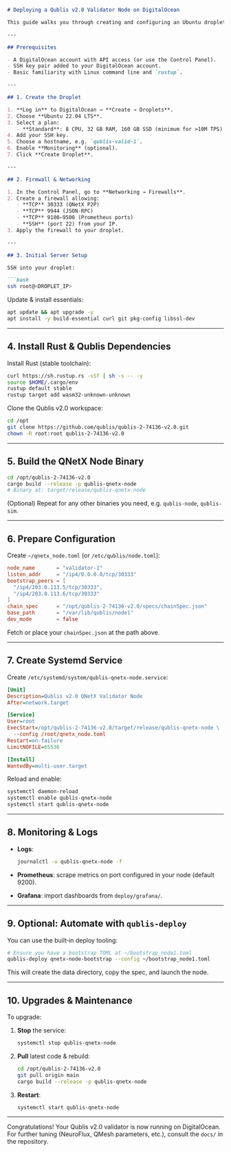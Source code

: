 ````markdown
# Deploying a Qublis v2.0 Validator Node on DigitalOcean

This guide walks you through creating and configuring an Ubuntu droplet on DigitalOcean to run a **Qublis v2.0** validator (QNetX) node in 2-74136.

---

## Prerequisites

- A DigitalOcean account with API access (or use the Control Panel).  
- SSH key pair added to your DigitalOcean account.  
- Basic familiarity with Linux command line and `rustup`.  

---

## 1. Create the Droplet

1. **Log in** to DigitalOcean → **Create → Droplets**.  
2. Choose **Ubuntu 22.04 LTS**.  
3. Select a plan:
   - **Standard**: 8 CPU, 32 GB RAM, 160 GB SSD (minimum for >10M TPS).  
4. Add your SSH key.  
5. Choose a hostname, e.g. `qublis-valid-1`.  
6. Enable **Monitoring** (optional).  
7. Click **Create Droplet**.

---

## 2. Firewall & Networking

1. In the Control Panel, go to **Networking → Firewalls**.  
2. Create a firewall allowing:
   - **TCP** 30333 (QNetX P2P)  
   - **TCP** 9944 (JSON-RPC)  
   - **TCP** 9100–9500 (Prometheus ports)  
   - **SSH** (port 22) from your IP.  
3. Apply the firewall to your droplet.

---

## 3. Initial Server Setup

SSH into your droplet:

```bash
ssh root@<DROPLET_IP>
````

Update & install essentials:

```bash
apt update && apt upgrade -y
apt install -y build-essential curl git pkg-config libssl-dev
```

---

## 4. Install Rust & Qublis Dependencies

Install Rust (stable toolchain):

```bash
curl https://sh.rustup.rs -sSf | sh -s -- -y
source $HOME/.cargo/env
rustup default stable
rustup target add wasm32-unknown-unknown
```

Clone the Qublis v2.0 workspace:

```bash
cd /opt
git clone https://github.com/qublis/qublis-2-74136-v2.0.git
chown -R root:root qublis-2-74136-v2.0
```

---

## 5. Build the QNetX Node Binary

```bash
cd /opt/qublis-2-74136-v2.0
cargo build --release -p qublis-qnetx-node
# Binary at: target/release/qublis-qnetx-node
```

(Optional) Repeat for any other binaries you need, e.g. `qublis-node`, `qublis-sim`.

---

## 6. Prepare Configuration

Create `~/qnetx_node.toml` (or `/etc/qublis/node.toml`):

```toml
node_name       = "validator-1"
listen_addr     = "/ip4/0.0.0.0/tcp/30333"
bootstrap_peers = [
  "/ip4/203.0.113.5/tcp/30333",
  "/ip4/203.0.113.6/tcp/30333"
]
chain_spec      = "/opt/qublis-2-74136-v2.0/specs/chainSpec.json"
base_path       = "/var/lib/qublis/node1"
dev_mode        = false
```

Fetch or place your `chainSpec.json` at the path above.

---

## 7. Create Systemd Service

Create `/etc/systemd/system/qublis-qnetx-node.service`:

```ini
[Unit]
Description=Qublis v2.0 QNetX Validator Node
After=network.target

[Service]
User=root
ExecStart=/opt/qublis-2-74136-v2.0/target/release/qublis-qnetx-node \
  --config /root/qnetx_node.toml
Restart=on-failure
LimitNOFILE=65536

[Install]
WantedBy=multi-user.target
```

Reload and enable:

```bash
systemctl daemon-reload
systemctl enable qublis-qnetx-node
systemctl start qublis-qnetx-node
```

---

## 8. Monitoring & Logs

* **Logs**:

  ```bash
  journalctl -u qublis-qnetx-node -f
  ```
* **Prometheus**: scrape metrics on port configured in your node (default 9200).
* **Grafana**: import dashboards from `deploy/grafana/`.

---

## 9. Optional: Automate with `qublis-deploy`

You can use the built‐in deploy tooling:

```bash
# Ensure you have a bootstrap TOML at ~/bootstrap_node1.toml
qublis-deploy qnetx-node-bootstrap --config ~/bootstrap_node1.toml
```

This will create the data directory, copy the spec, and launch the node.

---

## 10. Upgrades & Maintenance

To upgrade:

1. **Stop** the service:

   ```bash
   systemctl stop qublis-qnetx-node
   ```
2. **Pull** latest code & rebuild:

   ```bash
   cd /opt/qublis-2-74136-v2.0
   git pull origin main
   cargo build --release -p qublis-qnetx-node
   ```
3. **Restart**:

   ```bash
   systemctl start qublis-qnetx-node
   ```

---

Congratulations! Your Qublis v2.0 validator is now running on DigitalOcean. For further tuning (NeuroFlux, QMesh parameters, etc.), consult the `docs/` in the repository.
